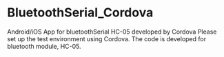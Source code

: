 # BluetoothSerial_Cordova
Android/iOS App for bluetoothSerial HC-05 developed by Cordova
Please set up the test environment using Cordova. 
The code is developed for bluetooth module, HC-05.
